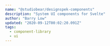 ```yaml
---
name: "@studiobear/designspek-components"
description: "System UI components for Svelte"
author: "Barry Low"
updated: "2020-09-12T00:02:20.091Z"
tags: 
  - component-library
  - ui
---
```

